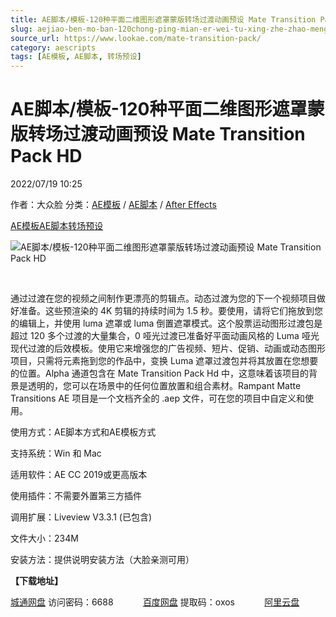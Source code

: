 ```yaml
---
title: AE脚本/模板-120种平面二维图形遮罩蒙版转场过渡动画预设 Mate Transition Pack HD
slug: aejiao-ben-mo-ban-120chong-ping-mian-er-wei-tu-xing-zhe-zhao-meng-ban-zhuan-chang-guo-du-dong-hua-yu-she-mate-transition-pack-hd
source_url: https://www.lookae.com/mate-transition-pack/
category: aescripts
tags: [AE模板, AE脚本, 转场预设]
---
```

# AE脚本/模板-120种平面二维图形遮罩蒙版转场过渡动画预设 Mate Transition Pack HD

2022/07/19 10:25

作者：大众脸
分类：[AE模板](https://www.lookae.com/after-effects/other-after-effects/) / [AE脚本](https://www.lookae.com/after-effects/aescripts/) / [After Effects](https://www.lookae.com/after-effects/)

[AE模板](https://www.lookae.com/tag/ae%e6%a8%a1%e6%9d%bf/)[AE脚本](https://www.lookae.com/tag/ae%e8%84%9a%e6%9c%ac/)[转场预设](https://www.lookae.com/tag/%e8%bd%ac%e5%9c%ba%e9%a2%84%e8%ae%be/)

![AE脚本/模板-120种平面二维图形遮罩蒙版转场过渡动画预设 Mate Transition Pack HD](https://www.lookae.com/wp-content/uploads/2022/07/38768565.jpg "AE脚本/模板-120种平面二维图形遮罩蒙版转场过渡动画预设 Mate Transition Pack HD-LookAE.com")

[﻿﻿﻿](https://cloud.video.taobao.com//play/u/705956171/p/1/e/6/t/1/370029723812.mp4)

通过过渡在您的视频之间制作更漂亮的剪辑点。动态过渡为您的下一个视频项目做好准备。这些预渲染的 4K 剪辑的持续时间为 1.5 秒。要使用，请将它们拖放到您的编辑上，并使用 luma 遮罩或 luma 倒置遮罩模式。这个股票运动图形过渡包是超过 120 多个过渡的大量集合，0 哑光过渡已准备好平面动画风格的 Luma 哑光现代过渡的后效模板。使用它来增强您的广告视频、短片、促销、动画或动态图形项目，只需将元素拖到您的作品中，变换 Luma 遮罩过渡包并将其放置在您想要的位置。Alpha 通道包含在 Mate Transition Pack Hd 中，这意味着该项目的背景是透明的，您可以在场景中的任何位置放置和组合素材。Rampant Matte Transitions AE 项目是一个文档齐全的 .aep 文件，可在您的项目中自定义和使用。

使用方式：AE脚本方式和AE模板方式

支持系统：Win 和 Mac

适用软件：AE CC 2019或更高版本

使用插件：不需要外置第三方插件

调用扩展：Liveview V3.3.1 (已包含)

文件大小：234M

安装方法：提供说明安装方法（大脸亲测可用）

**【下载地址】**

[城通网盘](https://url70.ctfile.com/f/2827370-618915413-f65f10?p=4431) 访问密码：6688            [百度网盘](https://pan.baidu.com/s/1LRLjVg-nZxpik3_u6lHU6w?pwd=oxos) 提取码：oxos            [阿里云盘](https://www.aliyundrive.com/s/sRJ9hXvAnyr)
